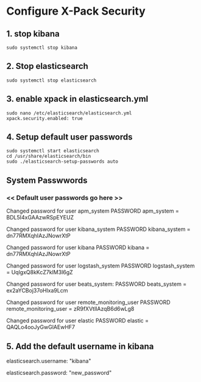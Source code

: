 # Configure X-Pack Security 

## 1. stop kibana

    sudo systemctl stop kibana

## 2. Stop elasticsearch 

    sudo systemctl stop elasticsearch

## 3. enable xpack in elasticsearch.yml

    sudo nano /etc/elasticsearch/elasticsearch.yml
    xpack.security.enabled: true

## 4. Setup default user passwords

    sudo systemctl start elasticsearch
    cd /usr/share/elasticsearch/bin
    sudo ./elasticsearch-setup-passwords auto


## System Passwwords 

### << Default user passwords go here >>



Changed password for user apm_system
PASSWORD apm_system = BDL5I4xGAAzwRSpEYEUZ

Changed password for user kibana_system
PASSWORD kibana_system = dn77RMXqhIAzJNowrXtP

Changed password for user kibana
PASSWORD kibana = dn77RMXqhIAzJNowrXtP

Changed password for user logstash_system
PASSWORD logstash_system = UqlgxQ8kKcZ7klM3I6gZ

Changed password for user beats_system:
PASSWORD beats_system = ex2aYCBoj37oHlxa9Lcm

Changed password for user remote_monitoring_user
PASSWORD remote_monitoring_user = zR9fXVtlIAzqB6d6wLg8

Changed password for user elastic
PASSWORD elastic = QAQLo4ooJyGwGlAEwHF7

## 5. Add the default username in kibana
elasticsearch.username: "kibana"

elasticsearch.password: "new_password"



